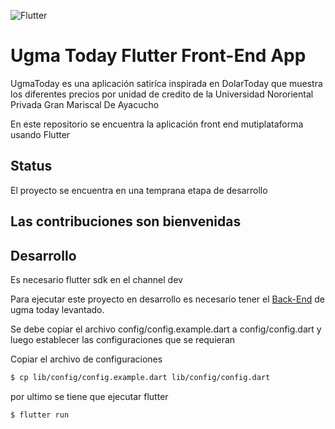 ![Flutter](https://github.com/Binaretech/ugma-today-flutter-app/workflows/Flutter/badge.svg) 
# Ugma Today Flutter Front-End App


UgmaToday es una aplicación satiríca inspirada en DolarToday que muestra los diferentes precios por unidad de credito de la Universidad Nororiental Privada Gran Mariscal De Ayacucho

En este repositorio se encuentra la aplicación front end mutiplataforma usando Flutter

## Status

El proyecto se encuentra en una temprana etapa de desarrollo

## Las contribuciones son bienvenidas

## Desarrollo

Es necesario flutter sdk en el channel dev

Para ejecutar este proyecto en desarrollo es necesario tener el [Back-End](https://gitlab.com/ugma-today/ugma-today-api) de ugma today levantado.

Se debe copiar el archivo config/config.example.dart a config/config.dart y luego establecer las configuraciones que se requieran

Copiar el archivo de configuraciones
```bash
$ cp lib/config/config.example.dart lib/config/config.dart
```

por ultimo se tiene que ejecutar flutter
```bash
$ flutter run
```